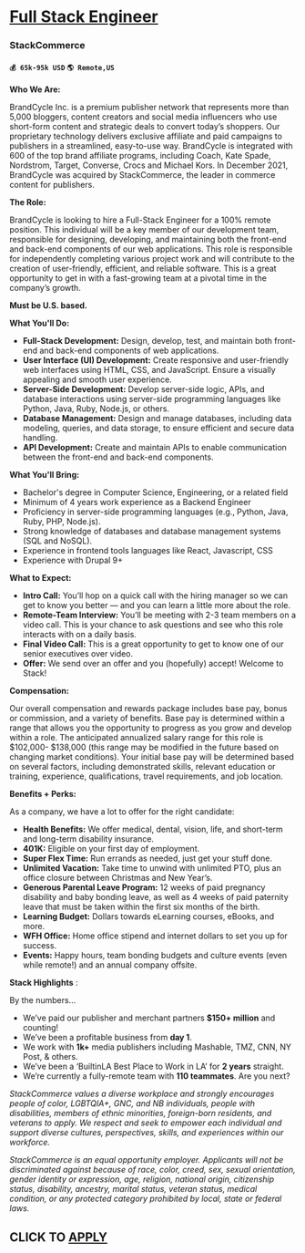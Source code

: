 # [Full Stack Engineer](https://www.remotewlb.com/apply/full-stack-engineer-44005)  
### StackCommerce  
#### `💰 65k-95k USD` `🌎 Remote,US`  

**Who We Are:**

BrandCycle Inc. is a premium publisher network that represents more than 5,000 bloggers, content creators and social media influencers who use short-form content and strategic deals to convert today’s shoppers. Our proprietary technology delivers exclusive affiliate and paid campaigns to publishers in a streamlined, easy-to-use way. BrandCycle is integrated with 600 of the top brand affiliate programs, including Coach, Kate Spade, Nordstrom, Target, Converse, Crocs and Michael Kors. In December 2021, BrandCycle was acquired by StackCommerce, the leader in commerce content for publishers.

**The Role:**

BrandCycle is looking to hire a Full-Stack Engineer for a 100% remote position. This individual will be a key member of our development team, responsible for designing, developing, and maintaining both the front-end and back-end components of our web applications. This role is responsible for independently completing various project work and will contribute to the creation of user-friendly, efficient, and reliable software. This is a great opportunity to get in with a fast-growing team at a pivotal time in the company’s growth.

**Must be U.S. based.**

**What You'll Do:**

  * **Full-Stack Development:** Design, develop, test, and maintain both front-end and back-end components of web applications.
  * **User Interface (UI) Development:** Create responsive and user-friendly web interfaces using HTML, CSS, and JavaScript. Ensure a visually appealing and smooth user experience.
  * **Server-Side Development:** Develop server-side logic, APIs, and database interactions using server-side programming languages like Python, Java, Ruby, Node.js, or others.
  * **Database Management:** Design and manage databases, including data modeling, queries, and data storage, to ensure efficient and secure data handling.
  * **API Development:** Create and maintain APIs to enable communication between the front-end and back-end components.

**What You'll Bring:**

  * Bachelor's degree in Computer Science, Engineering, or a related field 
  * Minimum of 4 years work experience as a Backend Engineer 
  * Proficiency in server-side programming languages (e.g., Python, Java, Ruby, PHP, Node.js).
  * Strong knowledge of databases and database management systems (SQL and NoSQL).
  * Experience in frontend tools languages like React, Javascript, CSS 
  * Experience with Drupal 9+

**What to Expect:**

  * **Intro Call:** You’ll hop on a quick call with the hiring manager so we can get to know you better — and you can learn a little more about the role. 
  * **Remote-Team Interview:** You’ll be meeting with 2-3 team members on a video call. This is your chance to ask questions and see who this role interacts with on a daily basis.
  * **Final Video Call:** This is a great opportunity to get to know one of our senior executives over video.
  * **Offer:** We send over an offer and you (hopefully) accept! Welcome to Stack!

**Compensation:**

Our overall compensation and rewards package includes base pay, bonus or commission, and a variety of benefits. Base pay is determined within a range that allows you the opportunity to progress as you grow and develop within a role. The anticipated annualized salary range for this role is $102,000- $138,000 (this range may be modified in the future based on changing market conditions). Your initial base pay will be determined based on several factors, including demonstrated skills, relevant education or training, experience, qualifications, travel requirements, and job location.

**Benefits + Perks:**

As a company, we have a lot to offer for the right candidate:

  * **Health Benefits:** We offer medical, dental, vision, life, and short-term and long-term disability insurance.
  * **401K:** Eligible on your first day of employment.
  * **Super Flex Time:** Run errands as needed, just get your stuff done.
  * **Unlimited Vacation:** Take time to unwind with unlimited PTO, plus an office closure between Christmas and New Year’s.
  * **Generous Parental Leave Program:** 12 weeks of paid pregnancy disability and baby bonding leave, as well as 4 weeks of paid paternity leave that must be taken within the first six months of the birth.
  * **Learning Budget:** Dollars towards eLearning courses, eBooks, and more.
  * **WFH Office:** Home office stipend and internet dollars to set you up for success.
  * **Events:** Happy hours, team bonding budgets and culture events (even while remote!) and an annual company offsite.

**Stack Highlights** :

By the numbers...

  * We’ve paid our publisher and merchant partners **$150+ million** and counting!
  * We’ve been a profitable business from **day 1**.
  * We work with **1k+** media publishers including Mashable, TMZ, CNN, NY Post, & others.
  * We’ve been a ‘BuiltinLA Best Place to Work in LA’ for **2 years** straight.
  * We’re currently a fully-remote team with **110 teammates**. Are you next?

_StackCommerce values a diverse workplace and strongly encourages people of color, LGBTQIA+, GNC, and NB individuals, people with disabilities, members of ethnic minorities, foreign-born residents, and veterans to apply. We respect and seek to empower each individual and support diverse cultures, perspectives, skills, and experiences within our workforce._

_StackCommerce is an equal opportunity employer. Applicants will not be discriminated against because of race, color, creed, sex, sexual orientation, gender identity or expression, age, religion, national origin, citizenship status, disability, ancestry, marital status, veteran status, medical condition, or any protected category prohibited by local, state or federal laws._

  
## CLICK TO [APPLY](https://www.remotewlb.com/apply/full-stack-engineer-44005)

